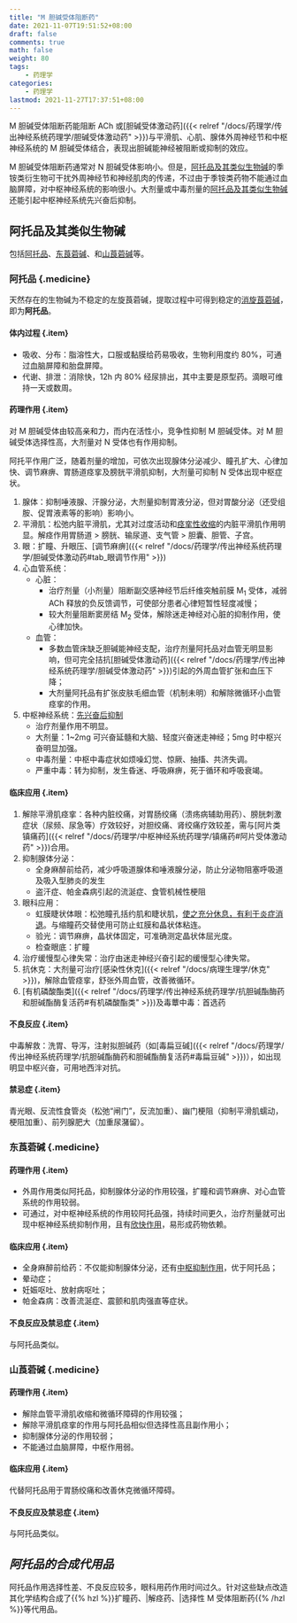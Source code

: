 ```yaml
---
title: "M 胆碱受体阻断药"
date: 2021-11-07T19:51:52+08:00
draft: false
comments: true
math: false
weight: 80
tags:
    - 药理学
categories:
    - 药理学
lastmod: 2021-11-27T17:37:51+08:00
---
```


M 胆碱受体阻断药能阻断 ACh 或[胆碱受体激动药]({{< relref "/docs/药理学/传出神经系统药理学/胆碱受体激动药" >}})与平滑肌、心肌、腺体外周神经节和中枢神经系统的 M 胆碱受体结合，表现出胆碱能神经被阻断或抑制的效应。

M 胆碱受体阻断药通常对 N 胆碱受体影响小。但是，[阿托品及其类似生物碱](#阿托品及其类似生物碱)的季铵类衍生物可干扰外周神经节和神经肌肉的传递，不过由于季铵类药物不能通过血脑屏障，对中枢神经系统的影响很小。大剂量或中毒剂量的[阿托品及其类似生物碱](#阿托品及其类似生物碱)还能引起中枢神经系统先兴奋后抑制。

<!--more-->

## 阿托品及其类似生物碱

包括[阿托品](#阿托品)、[东莨菪碱](#东莨菪碱)、和[山莨菪碱](#山莨菪碱)等。

### 阿托品 {.medicine}

天然存在的生物碱为不稳定的左旋莨菪碱，提取过程中可得到稳定的<ins>消旋莨菪碱</ins>，即为**阿托品**。

#### 体内过程 {.item}

- 吸收、分布：脂溶性大，口服或黏膜给药易吸收，生物利用度约 80%，可通过血脑屏障和胎盘屏障。
- 代谢、排泄：消除快，12h 内 80% 经尿排出，其中主要是原型药。滴眼可维持一天或数周。

#### 药理作用 {.item}

对 M 胆碱受体由较高亲和力，而内在活性小，竞争性抑制 M 胆碱受体。对 M 胆碱受体选择性高，大剂量对 N 受体也有作用抑制。

阿托平作用广泛，随着剂量的增加，可依次出现腺体分泌减少、瞳孔扩大、心律加快、调节麻痹、胃肠道痉挛及膀胱平滑肌抑制，大剂量可抑制 N 受体出现中枢症状。

1. 腺体：抑制唾液腺、汗腺分泌，大剂量抑制胃液分泌，但对胃酸分泌（还受组胺、促胃液素等的影响）影响小。
2. 平滑肌：松弛内脏平滑肌，尤其对过度活动和<ins>痉挛性收缩</ins>的内脏平滑肌作用明显。解痉作用胃肠道 > 膀胱、输尿道、支气管 > 胆囊、胆管、子宫。
3. 眼：扩瞳、升眼压、[调节麻痹]({{< relref "/docs/药理学/传出神经系统药理学/胆碱受体激动药#tab_眼调节作用" >}})
4. 心血管系统：
    - 心脏：
        - 治疗剂量（小剂量）阻断副交感神经节后纤维突触前膜 M<sub>1</sub> 受体，减弱 ACh 释放的负反馈调节，可使部分患者心律短暂性轻度减慢；
        - 较大剂量阻断窦房结 M<sub>2</sub> 受体，解除迷走神经对心脏的抑制作用，使心律加快。
    - 血管：
        - 多数血管床缺乏胆碱能神经支配，治疗剂量阿托品对血管无明显影响，但可完全拮抗[胆碱受体激动药]({{< relref "/docs/药理学/传出神经系统药理学/胆碱受体激动药" >}})引起的外周血管扩张和血压下降；
        - 大剂量阿托品有扩张皮肤毛细血管（机制未明）和解除微循环小血管痉挛的作用。
5. 中枢神经系统：<ins>先兴奋后抑制</ins>
    - 治疗剂量作用不明显。
    - 大剂量：1\~2mg 可兴奋延髓和大脑、轻度兴奋迷走神经；5mg 时中枢兴奋明显加强。
    - 中毒剂量：中枢中毒症状如烦噪幻觉、惊厥、抽搐、共济失调。
    - 严重中毒：转为抑制，发生昏迷、呼吸麻痹，死于循环和呼吸衰竭。

#### 临床应用 {.item}

1. 解除平滑肌痉挛：各种内脏绞痛，对胃肠绞痛（溃疡病辅助用药）、膀胱刺激症状（尿频、尿急等）疗效较好，对胆绞痛、肾绞痛疗效较差，需与[阿片类镇痛药]({{< relref "/docs/药理学/中枢神经系统药理学/镇痛药#阿片受体激动药" >}})合用。
2. 抑制腺体分泌：
    - 全身麻醉前给药，减少呼吸道腺体和唾液腺分泌，防止分泌物阻塞呼吸道及吸入型肺炎的发生
    - 盗汗症、帕金森病引起的流涎症、食管机械性梗阻
3. 眼科应用：
    - 虹膜睫状体眼：松弛瞳孔括约肌和睫状肌，<ins>使之充分休息，有利于炎症消退</ins>。与缩瞳药交替使用可防止虹膜和晶状体粘连。
    - 验光：调节麻痹，晶状体固定，可准确测定晶状体屈光度。
    - 检查眼底：扩瞳
4. 治疗缓慢型心律失常：治疗由迷走神经兴奋引起的缓慢型心律失常。
5. 抗休克：大剂量可治疗[感染性休克]({{< relref "/docs/病理生理学/休克" >}})，解除血管痉挛，舒张外周血管，改善微循环。
6. [有机磷酸酯类]({{< relref "/docs/药理学/传出神经系统药理学/抗胆碱酯酶药和胆碱酯酶复活药#有机磷酸酯类" >}})及毒蕈中毒：首选药

#### 不良反应 {.item}

中毒解救：洗胃、导泻，注射拟胆碱药（如[毒扁豆碱]({{< relref "/docs/药理学/传出神经系统药理学/抗胆碱酯酶药和胆碱酯酶复活药#毒扁豆碱" >}})），如出现明显中枢兴奋，可用地西泮对抗。

#### 禁忌症 {.item}

青光眼、反流性食管炎（松弛“闸门”，反流加重）、幽门梗阻（抑制平滑肌蠕动，梗阻加重）、前列腺肥大（加重尿潴留）。

### 东莨菪碱 {.medicine}

#### 药理作用 {.item}

- 外周作用类似阿托品，抑制腺体分泌的作用较强，扩瞳和调节麻痹、对心血管系统的作用较弱。
- 可通过，对中枢神经系统的作用较阿托品强，持续时间更久，治疗剂量就可出现中枢神经系统抑制作用，且有<ins>欣快作用</ins>，易形成药物依赖。

#### 临床应用 {.item}

- 全身麻醉前给药：不仅能抑制腺体分泌，还有<ins>中枢抑制作用</ins>，优于阿托品；
- 晕动症；
- 妊娠呕吐、放射病呕吐；
- 帕金森病：改善流涎症、震颤和肌肉强直等症状。

#### 不良反应及禁忌症 {.item}

与阿托品类似。

### 山莨菪碱 {.medicine}

#### 药理作用 {.item}

- 解除血管平滑肌收缩和微循环障碍的作用较强；
- 解除平滑肌痉挛的作用与阿托品相似但选择性高且副作用小；
- 抑制腺体分泌的作用较弱；
- 不能通过血脑屏障，中枢作用弱。

#### 临床应用 {.item}

代替阿托品用于胃肠绞痛和改善休克微循环障碍。

#### 不良反应及禁忌症 {.item}

与阿托品类似。

## *阿托品的合成代用品*

阿托品作用选择性差、不良反应较多，眼科用药作用时间过久。针对这些缺点改造其化学结构合成了{{% hzl %}}扩瞳药、|解痉药、|选择性 M 受体阻断药{{% /hzl %}}等代用品。

